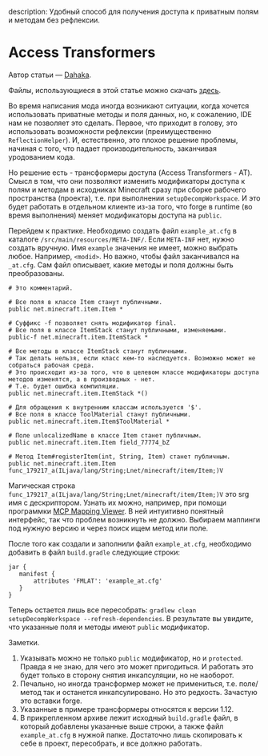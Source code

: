 description: Удобный способ для получения доступа к приватным полям и методам без рефлексии.

# Access Transformers

Автор статьи — [Dahaka](https://forum.mcmodding.ru/members/dahaka.4288/).

Файлы, использующиеся в этой статье можно скачать [здесь](root.zip).

Во время написания мода иногда возникают ситуации, когда хочется использовать приватные методы и поля данных, но, к сожалению, IDE нам не позволяет это сделать. Первое, что приходит в голову, это использовать возможности рефлексии (преимущественно `ReflectionHelper`). И, естественно, это плохое решение проблемы, начиная с того, что падает производительность, заканчивая уродованием кода. 

Но решение есть - трансформеры доступа (Access Transformers - AT). Смысл в том, что они позволяют изменить модификаторы доступа к полям и методам в исходниках Minecraft сразу при сборке рабочего пространства (проекта), т.е. при выполнении `setupDecompWorkspace`. И это будет работать в отдельном клиенте из-за того, что forge в runtime (во время выполнения) меняет модификаторы доступа на `public`.

Перейдем к практике.
Необходимо создать файл `example_at.cfg` в каталоге `/src/main/resources/META-INF/`. Если `META-INF` нет, нужно создать вручную. Имя `example` значения не имеет, можно выбрать любое. Например, `<modid>`. Но важно, чтобы файл заканчивался на `_at.cfg`. Сам файл описывает, какие методы и поля должны быть преобразованы.
```
# Это комментарий.

# Все поля в классе Item станут публичными.
public net.minecraft.item.Item *

# Суффикс -f позволяет снять модификатор final.
# Все поля в классе ItemStack станут публичными, изменяемыми.
public-f net.minecraft.item.ItemStack *

# Все методы в классе ItemStack станут публичными.
# Так делать нельзя, если класс кем-то наследуется. Возможно может не собраться рабочая среда.
# Это происходит из-за того, что в целевом классе модификаторы доступа методов изменятся, а в производных - нет.
# Т.е. будет ошибка компиляции.
public net.minecraft.item.ItemStack *()

# Для обращения к внутренним классам используется '$'.
# Все поля в классе ToolMaterial станут публичными.
public net.minecraft.item.Item$ToolMaterial *

# Поле unlocalizedName в классе Item станет публичным.
public net.minecraft.item.Item field_77774_bZ

# Метод Item#registerItem(int, String, Item) станет публичным.
public net.minecraft.item.Item func_179217_a(ILjava/lang/String;Lnet/minecraft/item/Item;)V
```
Магическая строка `func_179217_a(ILjava/lang/String;Lnet/minecraft/item/Item;)V` это srg имя с дескриптором. Узнать их можно, например, при помощи программки [MCP Mapping Viewer](http://bspk.rs/MC/MCPMappingViewer/index.html). В ней интуитивно понятный интерфейс, так что проблем возникнуть не должно. Выбираем маппинги под нужную версию и через поиск ищем метод или поле.

После того как создали и заполнили файл `example_at.cfg`, необходимо добавить в файл `build.gradle` следующие строки:
```
jar {
   manifest {
       attributes 'FMLAT': 'example_at.cfg'
   }
}
```
Теперь остается лишь все пересобрать: `gradlew clean setupDecompWorkspace --refresh-dependencies`. В результате вы увидите, что указанные поля и методы имеют `public` модификатор.

Заметки.
1. Указывать можно не только `public` модификатор, но и `protected`. Правда я не знаю, для чего это может пригодиться. И работать это будет только в сторону снятия инкапсуляции, но не наоборот.
2. Печально, но иногда трансформер может не примениться, т.е. поле/метод так и останется инкапсулировано. Но это редкость. Зачастую это вставки forge.
3. Указанные в примере трансформеры относятся к версии 1.12.
4. В прикрепленном архиве лежит исходный `build.gradle` файл, в который добавлены указанные выше строки, а также файл `example_at.cfg` в нужной папке. Достаточно лишь скопировать к себе в проект, пересобрать, и все должно работать.